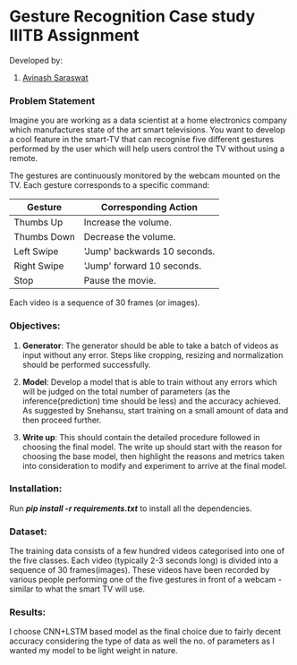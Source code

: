 # Gesture Recognition Case study IIITB Assignment


Developed by:
1. [Avinash Saraswat](https://github.com/Avinash-1993)

### Problem Statement
Imagine you are working as a data scientist at a home electronics company which manufactures state of the art smart televisions. You want to develop a cool feature in the smart-TV that can recognise five different gestures performed by the user which will help users control the TV without using a remote.

The gestures are continuously monitored by the webcam mounted on the TV. Each gesture corresponds to a specific command:
 
| Gesture | Corresponding Action |
| --- | --- | 
| Thumbs Up | Increase the volume. |
| Thumbs Down | Decrease the volume. |
| Left Swipe | 'Jump' backwards 10 seconds. |
| Right Swipe | 'Jump' forward 10 seconds. |
| Stop | Pause the movie. |

Each video is a sequence of 30 frames (or images).

### Objectives:
1. **Generator**:  The generator should be able to take a batch of videos as input without any error. Steps like cropping, resizing and normalization should be performed successfully.

2. **Model**: Develop a model that is able to train without any errors which will be judged on the total number of parameters (as the inference(prediction) time should be less) and the accuracy achieved. As suggested by Snehansu, start training on a small amount of data and then proceed further.

3. **Write up**: This should contain the detailed procedure followed in choosing the final model. The write up should start with the reason for choosing the base model, then highlight the reasons and metrics taken into consideration to modify and experiment to arrive at the final model.

### Installation:
Run ***pip install -r requirements.txt*** to install all the dependencies.

### Dataset:
The training data consists of a few hundred videos categorised into one of the five classes. Each video (typically 2-3 seconds long) is divided into a sequence of 30 frames(images). These videos have been recorded by various people performing one of the five gestures in front of a webcam - similar to what the smart TV will use.

### Results:

I choose CNN+LSTM based model as the final choice due to fairly decent accuracy considering the type of data as well the no. of parameters as I wanted my model to be light weight in nature.

